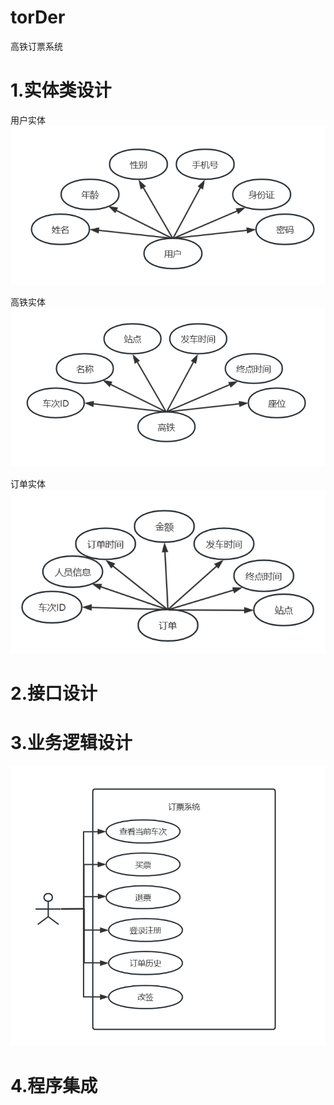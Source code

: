 # torDer
高铁订票系统
# 1.实体类设计
用户实体
![img_1.png](img_1.png)

高铁实体
![img_2.png](img_2.png)

订单实体
![img_3.png](img_3.png)
# 2.接口设计

# 3.业务逻辑设计
![img.png](img.png)
# 4.程序集成